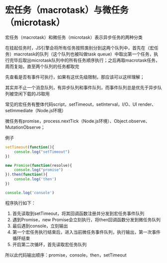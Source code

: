 # 宏任务（macrotask）与微任务（microtask）

宏任务（macrotask）和微任务（microtask）表示异步任务的两种分类

在挂起任务时，JS引擎会将所有任务按照类别分到这两个队列中，首先在（宏任务）macrotask的队列（这个队列也被叫做task queue）中取出第一个任务，执行完毕后取出microtask队列中的所有任务顺序执行；之后再取macrotask任务，周而复始，直至两个队列的任务都取完

先查看是否有事件可执行，如果有这优先级限制，那应该可以这样理解；

其实并不止一个消息队列，有异步队列和事件队列，而事件队列总是优先于异步队列被空闲下载的JS取用

常见的宏任务有整体代码script，setTimeout，setInterval，I/O、UI render、setImmediate（Node.js环境）

微任务有promise，process.nextTick（Node.js环境）、Object.observe、MutationObserve；


例子

```javascript
setTimeout(function(){
	console.log("setTimeout")
})

new Promise(function(resolve){
	console.log("promise")
}).then(function(){
	console.log('then')
})

console.log('console')
```
程序执行如下：
1. 首先读取到setTimeout，将其回调函数注册并分发到宏任务事件队列
2. 遇到Promise，new Promise会立刻执行，将then回调函数分发到微任务队列
3. 最后遇到console，立刻输出
4. 第一个宏任务执行结束后，进入当前微任务事件队列，执行输出，第一次事件循环结束
5. 开启第二次循环，首先读取宏任务队列

所以此代码输出顺序：promise，console，then，setTimeout



